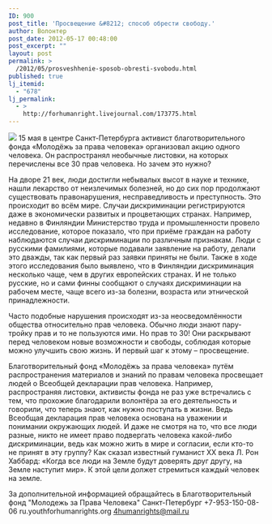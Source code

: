 ```yaml
---
ID: 900
post_title: 'Просвещение &#8212; способ обрести свободу.'
author: Волонтер
post_date: 2012-05-17 00:48:00
post_excerpt: ""
layout: post
permalink: >
  /2012/05/prosveshhenie-sposob-obresti-svobodu.html
published: true
lj_itemid:
  - "678"
lj_permalink:
  - >
    http://forhumanright.livejournal.com/173775.html
---
```

<img src="http://cs5338.vk.com/u132145096/132409092/x_5b26039f.jpg" /> 15 мая в центре Санкт-Петербурга активист благотворительного фонда «Молодёжь за права человека» организовал акцию одного человека. Он распространял необычные листовки, на которых перечислены все 30 прав человека. Но зачем это нужно? 

На дворе 21 век, люди достигли небывалых высот в науке и технике, нашли лекарство от неизлечимых болезней, но до сих пор продолжают существовать правонарушения, несправедливость и преступность. Это происходит во всём мире. Случаи дискриминации регистрируются даже в экономически развитых и процветающих странах. Например, недавно в Финляндии Министерство труда и промышленности провело исследование, которое показало, что при приёме граждан на работу наблюдаются случаи дискриминации по различным признакам. Люди с русскими фамилиями, которые подавали заявление на работу, делали это дважды, так как первый раз заявки приняты не были. Также в ходе этого исследования было выявлено, что в Финляндии дискриминация несколько чаще, чем в других европейских странах. И не только русские, но и сами финны сообщают о случаях дискриминации на рабочем месте, чаще всего из-за болезни, возраста или этнической принадлежности.

Часто подобные нарушения происходят из-за неосведомлённости общества относительно прав человека. Обычно люди знают пару-тройку прав и то не пользуются ими. Но прав то 30! Они раскрывают перед человеком новые возможности и свободы, соблюдая которые можно улучшить свою жизнь. И первый шаг к этому – просвещение. 

Благотворительный фонд «Молодёжь за права человека» путём распространения материалов и знаний по правам человека просвещает людей о Всеобщей декларации прав человека. Например, распространяя листовки, активисты фонда не раз уже встречались с тем, что прохожие благодарили волонтёра за его деятельность и говорили, что теперь знают, как нужно поступать в жизни. Ведь Всеобщая декларация прав человека основана на уважении и понимании окружающих людей. И даже не смотря на то, что все люди разные, никто не имеет право подвергать человека какой-либо дискриминации, ведь как можно жить в мире и согласии, если кто-то не принят в эту группу? 
Как сказал известный гуманист ХХ века Л. Рон Хаббард: «Когда все люди на Земле будут доверять друг другу, на Земле наступит мир». К этой цели должет стремиться каждый человек на земле.  

За дополнительной информацией обращайтесь в
Благотворительный фонд
"Молодежь за Права Человека" Санкт-Петербург 
+7-953-150-08-06 
ru.youthforhumanrights.org
4humanrights@mail.ru